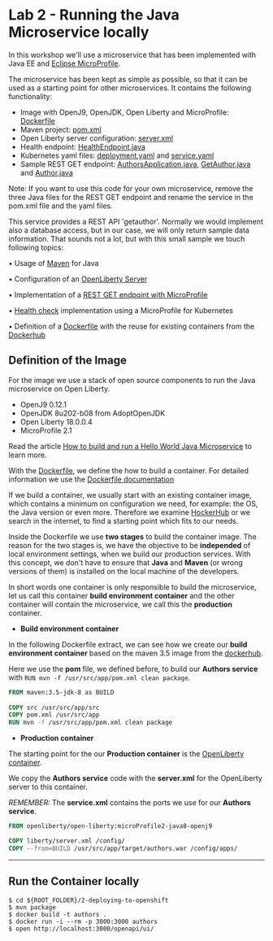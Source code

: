 # Lab 2 - Running the Java Microservice locally

In this workshop we'll use a microservice that has been implemented with Java EE and [Eclipse MicroProfile](https://microprofile.io/).

The microservice has been kept as simple as possible, so that it can be used as a starting point for other microservices. It contains the following functionality:

* Image with OpenJ9, OpenJDK, Open Liberty and MicroProfile: [Dockerfile](../Dockerfile)
* Maven project: [pom.xml](../pom.xml)
* Open Liberty server configuration: [server.xml](../liberty/server.xml)
* Health endpoint: [HealthEndpoint.java](../src/main/java/com/ibm/authors/HealthEndpoint.java)
* Kubernetes yaml files: [deployment.yaml](../deployment/deployment.yaml) and [service.yaml](../deployment/service.yaml)
* Sample REST GET endpoint: [AuthorsApplication.java](../src/main/java/com/ibm/authors/AuthorsApplication.java), [GetAuthor.java](../src/main/java/com/ibm/authors/GetAuthor.java) and [Author.java](../src/main/java/com/ibm/authors/Author.java)

Note: If you want to use this code for your own microservice, remove the three Java files for the REST GET endpoint and rename the service in the pom.xml file and the yaml files.

This service provides a REST API 'getauthor'. Normally we would implement also a database access, but in our case, we will only return sample data information. That sounds not a lot, but with this small sample we touch following topics:

•	Usage of [Maven](https://maven.apache.org/) for Java 

•	Configuration of an [OpenLiberty Server](https://openliberty.io)

•	Implementation of a [REST GET endpoint with MicroProfile](https://openliberty.io/blog/2018/01/31/mpRestClient.html)

•	[Health check](https://openliberty.io/guides/kubernetes-microprofile-health.html#adding-a-health-check-to-the-inventory-microservice) implementation using a MicroProfile for Kubernetes 

•	Definition of a [Dockerfile](https://docs.docker.com/engine/reference/builder/) with the reuse for existing containers from the [Dockerhub](https://hub.docker.com)

## Definition of the Image

For the image we use a stack of open source components to run the Java microservice on Open Liberty.

* OpenJ9 0.12.1
* OpenJDK 8u202-b08 from AdoptOpenJDK
* Open Liberty 18.0.0.4
* MicroProfile 2.1

Read the article [How to build and run a Hello World Java Microservice](http://heidloff.net/article/how-to-build-and-run-a-hello-world-java-microservice/) to learn more.

With the [Dockerfile](authors-java-jee/Dockerfile), we define the  how to build a container. For detailed information we use the [Dockerfile documentation](https://docs.docker.com/engine/reference/builder/)

If we build a container, we usually start with an existing container image, which contains a minimum on configuration we need, for example: the OS, the Java version or even more. Therefore we examine [HockerHub](https://hub.docker.com/search?q=maven&type=image&image_filter=official) or we search in the internet, to find a starting point which fits to our needs. 

Inside the Dockerfile we use **two stages** to build the container image. The reason for the two stages is, we have the objective to be **independed** of local environment settings, when we build our production services. With this concept, we don't have to ensure that **Java** and **Maven** (or wrong versions of them) is installed on the local machine of the developers.

In short words one container is only responsible to build the microservice, let us call this container **build environment container** and the other container will contain the microservice, we call this the **production** container.


* **Build environment container**

In the following Dockerfile extract, we can see how we create our **build environment container** based on the maven 3.5 image from the [dockerhub](https://hub.docker.com/_/maven/).

Here we use the **pom** file, we defined before, to build our **Authors service** with ```RUN mvn -f /usr/src/app/pom.xml clean package```.

```dockerfile
FROM maven:3.5-jdk-8 as BUILD
 
COPY src /usr/src/app/src
COPY pom.xml /usr/src/app
RUN mvn -f /usr/src/app/pom.xml clean package
```

* **Production container**

The starting point for the our **Production container** is the [OpenLiberty container](https://hub.docker.com/_/open-liberty).

We copy the **Authors service** code with the **server.xml** for the OpenLiberty server to this container.

_REMEMBER:_ The **service.xml** contains the ports we use for our **Authors service**.

```dockerfile
FROM openliberty/open-liberty:microProfile2-java8-openj9 

COPY liberty/server.xml /config/
COPY --from=BUILD /usr/src/app/target/authors.war /config/apps/
```
---

## Run the Container locally

```
$ cd ${ROOT_FOLDER}/2-deploying-to-openshift
$ mvn package
$ docker build -t authors .
$ docker run -i --rm -p 3000:3000 authors
$ open http://localhost:3000/openapi/ui/
```